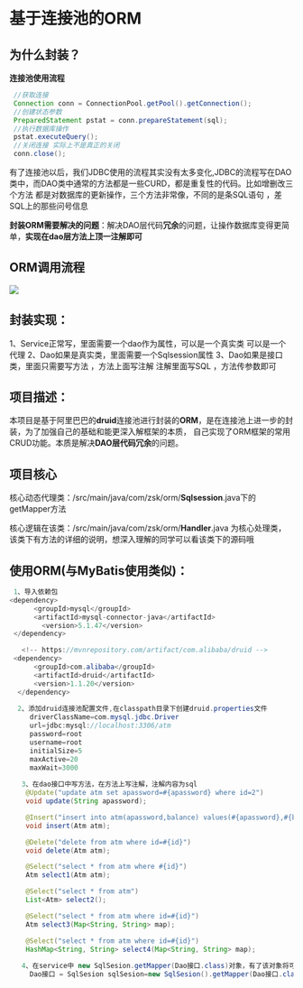 # 基于连接池的ORM

## 为什么封装？

**连接池使用流程**

~~~java
 //获取连接
 Connection conn = ConnectionPool.getPool().getConnection();
 //创建状态参数
 PreparedStatement pstat = conn.prepareStatement(sql);
 //执行数据库操作
 pstat.executeQuery();
 //关闭连接 实际上不是真正的关闭
 conn.close();
~~~

有了连接池以后，我们JDBC使用的流程其实没有太多变化,JDBC的流程写在DAO类中，而DAO类中通常的方法都是一些CURD，都是重复性的代码。比如增删改三个方法 都是对数据库的更新操作，三个方法非常像，不同的是条SQL语句 ，差SQL上的那些问号信息

**封装ORM需要解决的问题**：解决DAO层代码**冗余**的问题，让操作数据库变得更简单，**实现在dao层方法上顶一注解即可**

## ORM调用流程

![](https://img-blog.csdnimg.cn/20210110151316881.jpg?x-oss-process=image/watermark,type_ZmFuZ3poZW5naGVpdGk,shadow_10,text_aHR0cHM6Ly9ibG9nLmNzZG4ubmV0L3oxMjQ1Njc4NDU1NA==,size_16,color_FFFFFF,t_70#pic_center)

## **封装实现**：

1、Service正常写，里面需要一个dao作为属性，可以是一个真实类  可以是一个代理
2、Dao如果是真实类，里面需要一个Sqlsession属性
3、Dao如果是接口类，里面只需要写方法 ，方法上面写注解  注解里面写SQL ，方法传参数即可


## 项目描述：

本项目是基于阿里巴巴的**druid**连接池进行封装的**ORM**，是在连接池上进一步的封装，为了加强自己的基础和能更深入解框架的本质， 自己实现了ORM框架的常用CRUD功能。本质是解决**DAO层代码冗余**的问题。

## 项目核心

核心动态代理类：/src/main/java/com/zsk/orm/**Sqlsession**.java下的getMapper方法

核心逻辑在该类：/src/main/java/com/zsk/orm/**Handler**.java 为核心处理类，该类下有方法的详细的说明，想深入理解的同学可以看该类下的源码哦

## 使用ORM(与MyBatis使用类似)：

```JAVA
 1、导入依赖包
<dependency>
      <groupId>mysql</groupId>
      <artifactId>mysql-connector-java</artifactId>
        <version>5.1.47</version>
 </dependency>

   <!-- https://mvnrepository.com/artifact/com.alibaba/druid -->
 <dependency>
      <groupId>com.alibaba</groupId>
      <artifactId>druid</artifactId>
      <version>1.1.20</version>
  </dependency>
     
  2、添加druid连接池配置文件,在classpath目录下创建druid.properties文件
     driverClassName=com.mysql.jdbc.Driver
     url=jdbc:mysql://localhost:3306/atm
     password=root
     username=root
     initialSize=5
     maxActive=20
     maxWait=3000
  
   3、在dao接口中写方法，在方法上写注解，注解内容为sql
    @Update("update atm set apassword=#{apassword} where id=2")
    void update(String apassword);

    @Insert("insert into atm(apassword,balance) values(#{apassword},#{balance})")
    void insert(Atm atm);

    @Delete("delete from atm where id=#{id}")
    void delete(Atm atm);

    @Select("select * from atm where #{id}")
    Atm select1(Atm atm);

    @Select("select * from atm")
    List<Atm> select2();

    @Select("select * from atm where id=#{id}")
    Atm select3(Map<String, String> map);

    @Select("select * from atm where id=#{id}")
    HashMap<String, String> select4(Map<String, String> map);
   
   4、在service中 new SqlSesion.getMapper(Dao接口.class)对象，有了该对象将可以使用ORM啦
     Dao接口 = SqlSesion sqlSesion=new SqlSesion().getMapper(Dao接口.class);
      
```




​		
